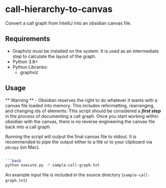 # call-hierarchy-to-canvas

Convert a call graph from IntelliJ into an obsidian canvas file.

## Requirements

- Graphviz must be installed on the system. It is used as an intermediate step to calculate the layout of the graph.
- Python 3.8+
- Python Libraries: 
  - graphviz


## Usage

** Warning ** - Obsidian reserves the right to do whatever it wants with a canvas file loaded into memory. 
This includes reformatting, rearranging, and changing ids of elements. 
This script should be considered a ***first step*** in the process of documenting a call graph. 
Once you start working within obsidian with the canvas, there is no reverse engineering the canvas file back into a call graph.

Running the script will output the final canvas file to stdout.
It is recommended to pipe the output either to a file or to your clipboard via `pbcopy` (on Mac).

```bash

```bash
python execute.py -f sample-call-graph.txt
```

An example input file is included in the source directory (`sample-call-graph.txt`)
